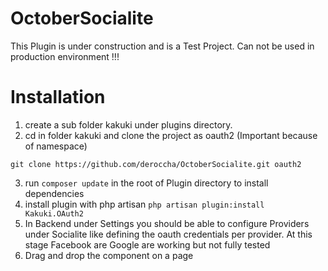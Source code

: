 # OctoberSocialite

This Plugin is under construction and is a Test Project. Can not be used in production environment !!!

# Installation

1. create a sub folder kakuki under plugins directory.
2. cd in folder kakuki and clone the project as oauth2 (Important because of namespace)

```git clone https://github.com/deroccha/OctoberSocialite.git oauth2```

3. run ```composer update``` in the root of Plugin directory to install dependencies
4. install plugin with php artisan ``php artisan plugin:install Kakuki.OAuth2``
5. In Backend under Settings you should be able to configure Providers under Socialite like defining the oauth credentials per provider.
   At this stage Facebook are Google are working but not fully tested
6. Drag and drop the component on a page   